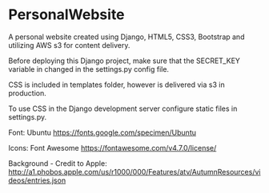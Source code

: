 # PersonalWebsite
A personal website created using Django, HTML5, CSS3, Bootstrap and utilizing AWS s3 for content delivery.

Before deploying this Django project, make sure that the SECRET_KEY variable in changed in the settings.py config file. 

CSS is included in templates folder, however is delivered via s3 in production.

To use CSS in the Django development server configure static files in settings.py.
 
  
  
  
  
  
  
  
  
  Font: Ubuntu
  https://fonts.google.com/specimen/Ubuntu
  
  Icons: Font Awesome
  https://fontawesome.com/v4.7.0/license/
  
  Background - Credit to Apple:
  http://a1.phobos.apple.com/us/r1000/000/Features/atv/AutumnResources/videos/entries.json
